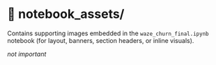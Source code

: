 
# 📁 notebook_assets/

Contains supporting images embedded in the `waze_churn_final.ipynb` notebook (for layout, banners, section headers, or inline visuals).

*not important*